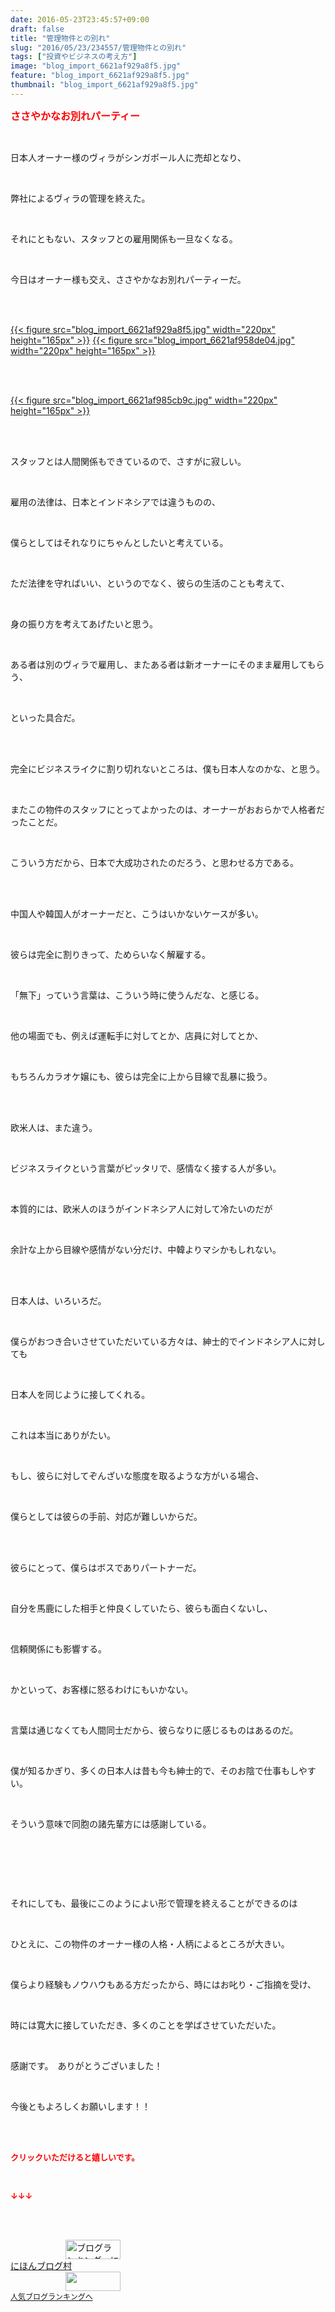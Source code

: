 ```yaml
---
date: 2016-05-23T23:45:57+09:00
draft: false
title: "管理物件との別れ"
slug: "2016/05/23/234557/管理物件との別れ"
tags: ["投資やビジネスの考え方"]
image: "blog_import_6621af929a8f5.jpg"
feature: "blog_import_6621af929a8f5.jpg"
thumbnail: "blog_import_6621af929a8f5.jpg"
---
```

<p><font color="#ff0000" size="3"><strong>ささやかなお別れパーティー</strong></font></p><br/><p>日本人オーナー様のヴィラがシンガポール人に売却となり、</p><br/><p>弊社によるヴィラの管理を終えた。</p><br/><p>それにともない、スタッフとの雇用関係も一旦なくなる。</p><br/><p>今日はオーナー様も交え、ささやかなお別れパーティーだ。</p><br/><br/><p><a href="blog_import_6621af93ccd14.jpg">{{< figure src="blog_import_6621af929a8f5.jpg" width="220px" height="165px" >}}</a> <a href="blog_import_6621af96c1ab3.jpg">{{< figure src="blog_import_6621af958de04.jpg" width="220px" height="165px" >}}</a><br/> </p><br/><p><br/><a href="blog_import_6621af99bfbc2.jpg">{{< figure src="blog_import_6621af985cb9c.jpg" width="220px" height="165px" >}}</a><br/><br/></p><br/><p>スタッフとは人間関係もできているので、さすがに寂しい。</p><br/><p>雇用の法律は、日本とインドネシアでは違うものの、</p><br/><p>僕らとしてはそれなりにちゃんとしたいと考えている。</p><br/><p>ただ法律を守ればいい、というのでなく、彼らの生活のことも考えて、</p><br/><p>身の振り方を考えてあげたいと思う。</p><br/><p>ある者は別のヴィラで雇用し、またある者は新オーナーにそのまま雇用してもらう、</p><br/><p>といった具合だ。</p><br/><br/><p>完全にビジネスライクに割り切れないところは、僕も日本人なのかな、と思う。</p><br/><p>またこの物件のスタッフにとってよかったのは、オーナーがおおらかで人格者だったことだ。</p><br/><p>こういう方だから、日本で大成功されたのだろう、と思わせる方である。</p><br/><br/><p>中国人や韓国人がオーナーだと、こうはいかないケースが多い。</p><br/><p>彼らは完全に割りきって、ためらいなく解雇する。</p><br/><p>「無下」っていう言葉は、こういう時に使うんだな、と感じる。</p><br/><p>他の場面でも、例えば運転手に対してとか、店員に対してとか、</p><br/><p>もちろんカラオケ嬢にも、彼らは完全に上から目線で乱暴に扱う。</p><br/><br/><p>欧米人は、また違う。</p><br/><p>ビジネスライクという言葉がピッタリで、感情なく接する人が多い。</p><br/><p>本質的には、欧米人のほうがインドネシア人に対して冷たいのだが</p><br/><p>余計な上から目線や感情がない分だけ、中韓よりマシかもしれない。</p><br/><br/><p>日本人は、いろいろだ。</p><br/><p>僕らがおつき合いさせていただいている方々は、紳士的でインドネシア人に対しても</p><br/><p>日本人を同じように接してくれる。</p><br/><p>これは本当にありがたい。</p><br/><p>もし、彼らに対してぞんざいな態度を取るような方がいる場合、</p><br/><p>僕らとしては彼らの手前、対応が難しいからだ。</p><br/><br/><p>彼らにとって、僕らはボスでありパートナーだ。</p><br/><p>自分を馬鹿にした相手と仲良くしていたら、彼らも面白くないし、</p><br/><p>信頼関係にも影響する。</p><br/><p>かといって、お客様に怒るわけにもいかない。</p><br/><p>言葉は通じなくても人間同士だから、彼らなりに感じるものはあるのだ。</p><br/><p>僕が知るかぎり、多くの日本人は昔も今も紳士的で、そのお陰で仕事もしやすい。</p><br/><p>そういう意味で同胞の諸先輩方には感謝している。</p><br/><p><br/></p><br/><p>それにしても、最後にこのようによい形で管理を終えることができるのは</p><br/><p>ひとえに、この物件のオーナー様の人格・人柄によるところが大きい。</p><br/><p>僕らより経験もノウハウもある方だったから、時にはお叱り・ご指摘を受け、</p><br/><p>時には寛大に接していただき、多くのことを学ばさせていただいた。</p><br/><p>感謝です。　ありがとうございました！</p><br/><p>今後ともよろしくお願いします！！</p><br/><br/><p><font color="#ff0000" size="2"><strong>クリックいただけると嬉しいです。<br/></strong></font></p><br/><p><font color="#ff0000" size="2"><strong>↓↓↓</strong></font></p><br/><p><br/><a href="ranking.html" target="_blank"><img border="0" alt="ブログランキング・にほんブログ村へ" src="data:image/svg+xml;charset=utf-8,%3Csvg%20xmlns%3D%22http%3A%2F%2Fwww.w3.org%2F2000%2Fsvg%22%20title%3D%22Placeholder%20for%20Images%22%20role%3D%22presentation%22%20viewBox%3D%220%200%2088%2031%22%20%2F%3E" width="88" height="31" data-src="https://img-proxy.blog-video.jp/images?url=http%3A%2F%2Fwww.blogmura.com%2Fimg%2Fwww88_31.gif" style="aspect-ratio: auto 88 / 31;"/><noscript><img border="0" alt="ブログランキング・にほんブログ村へ" src="https://img-proxy.blog-video.jp/images?url=http%3A%2F%2Fwww.blogmura.com%2Fimg%2Fwww88_31.gif" width="88" height="31"></noscript></a><br/> <a href="ranking.html" target="_blank">にほんブログ村</a><br/><a title="人気ブログランキングへ" href="link.php?1804582"><img border="0" src="data:image/svg+xml;charset=utf-8,%3Csvg%20xmlns%3D%22http%3A%2F%2Fwww.w3.org%2F2000%2Fsvg%22%20title%3D%22Placeholder%20for%20Images%22%20role%3D%22presentation%22%20viewBox%3D%220%200%2088%2031%22%20%2F%3E" width="88" height="31" data-src="https://blog.with2.net/img/banner/banner_22.gif" style="aspect-ratio: auto 88 / 31;"/><noscript><img border="0" src="https://blog.with2.net/img/banner/banner_22.gif" width="88" height="31"></noscript></a><br/> <a style="FONT-SIZE: 12px" href="link.php?1804582">人気ブログランキングへ</a><br/> </p>

